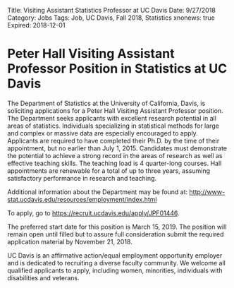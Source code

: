 Title: Visiting Assistant Statistics Professor at UC Davis
Date: 9/27/2018
Category: Jobs
Tags: Job, UC Davis, Fall 2018, Statistics
xnonews: true
Expired: 2018-12-01

#  Peter Hall Visiting Assistant Professor Position in Statistics at UC Davis

The Department of Statistics at the University of California, Davis, is soliciting applications for a Peter Hall Visiting Assistant Professor position. The Department seeks applicants with excellent research potential in all areas of statistics. Individuals specializing in statistical methods for large and complex or massive data are especially encouraged to apply. Applicants are required to have completed their Ph.D. by the time of their appointment, but no earlier than July 1, 2015. Candidates must demonstrate the potential to achieve a strong record in the areas of research as well as effective teaching skills. The teaching load is 4 quarter-long courses. Hall appointments are renewable for a total of up to three years, assuming satisfactory performance in research and teaching.

Additional information about the Department may be found at: http://www-stat.ucdavis.edu/resources/employment/index.html

To apply, go to https://recruit.ucdavis.edu/apply/JPF01446. 

The preferred start date for this position is March 15, 2019. The position will remain open until filled but to assure full consideration
submit the required application material by November 21, 2018. 

UC Davis is an affirmative action/equal employment opportunity employer and is dedicated to recruiting
a diverse faculty community. We welcome all qualified applicants to apply, including women, minorities,
individuals with disabilities and veterans.